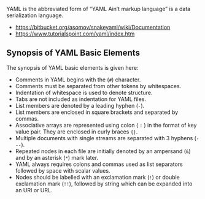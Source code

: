 YAML is the abbreviated form of “YAML Ain’t markup language” is a data serialization language.

* https://bitbucket.org/asomov/snakeyaml/wiki/Documentation
* https://www.tutorialspoint.com/yaml/index.htm

## Synopsis of YAML Basic Elements

The synopsis of YAML basic elements is given here: 

* Comments in YAML begins with the (`#`) character.
* Comments must be separated from other tokens by whitespaces.
* Indentation of whitespace is used to denote structure.
* Tabs are not included as indentation for YAML files.
* List members are denoted by a leading hyphen (`-`).
* List members are enclosed in square brackets and separated by commas.
* Associative arrays are represented using colon ( `:` ) in the format of key value pair. They are enclosed in curly braces `{}`.
* Multiple documents with single streams are separated with 3 hyphens (`---`).
* Repeated nodes in each file are initially denoted by an ampersand (`&`) and by an asterisk (`*`) mark later.
* YAML always requires colons and commas used as list separators followed by space with scalar values.
* Nodes should be labelled with an exclamation mark (`!`) or double exclamation mark (`!!`), followed by string which can be expanded into an URI or URL.
